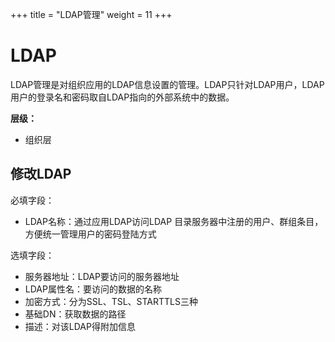﻿+++
title = "LDAP管理"
weight = 11
+++

# LDAP

LDAP管理是对组织应用的LDAP信息设置的管理。LDAP只针对LDAP用户，LDAP用户的登录名和密码取自LDAP指向的外部系统中的数据。

**层级：**

- 组织层

<h2 id="1">修改LDAP</h2>

必填字段：

- LDAP名称：通过应用LDAP访问LDAP 目录服务器中注册的用户、群组条目，方便统一管理用户的密码登陆方式

选填字段：

- 服务器地址：LDAP要访问的服务器地址
- LDAP属性名：要访问的数据的名称
- 加密方式：分为SSL、TSL、STARTTLS三种
- 基础DN：获取数据的路径
- 描述：对该LDAP得附加信息
